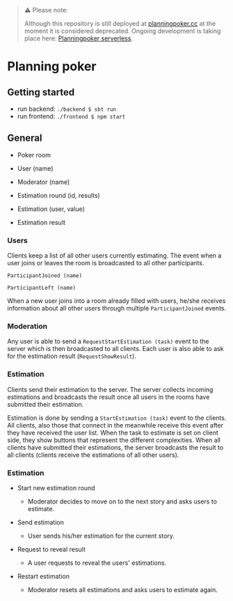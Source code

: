 
> ⚠️ Please note:
>
> Although this repository is still deployed at [planningpoker.cc](https://planningpoker.cc) at the moment it is considered deprecated. Ongoing development is taking place here: [Planningpoker serverless](https://github.com/c-st/planningpoker).


# Planning poker

## Getting started

* run backend: `./backend $ sbt run`
* run frontend: `./frontend $ npm start`

## General
* Poker room
* User (name)
* Moderator (name)

* Estimation round (id, results)
* Estimation (user, value)
* Estimation result

### Users

Clients keep a list of all other users currently estimating. The event when a user joins or leaves the room is broadcasted to all other participants.

`ParticipantJoined (name)`

`ParticipantLeft (name)`

When a new user joins into a room already filled with users, he/she receives information about all other users through multiple `ParticipantJoined` events.

### Moderation

Any user is able to send a `RequestStartEstimation (task)` event to the server which is then broadcasted to all clients. Each user is also able to ask for the estimation result (`RequestShowResult`).

### Estimation

Clients send their estimation to the server. The server collects incoming estimations and broadcasts the result once all users in the rooms have submitted their estimation.

Estimation is done by sending a `StartEstimation (task)` event to the clients. All clients, also those that connect in the meanwhile receive this event after they have received the user list. When the task to estimate is set on client side, they show buttons that represent the different complexities.
When all clients have submitted their estimations, the server broadcasts the result to all clients (clients receive the estimations of all other users).

### Estimation

* Start new estimation round
    * Moderator decides to move on to the next story and asks users to estimate.

* Send estimation
    * User sends his/her estimation for the current story.

* Request to reveal result
    * A user requests to reveal the users' estimations.

* Restart estimation
    * Moderator resets all estimations and asks users to estimate again.


